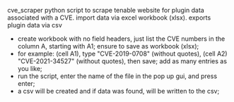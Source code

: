 cve_scraper
python script to scrape tenable website for plugin data associated with a CVE. import data via excel workbook (xlsx). exports plugin data via csv
- create workbook with no field headers, just list the CVE numbers in the column A, starting with A1; ensure to save as workbook (xlsx);
- for example: (cell A1), type "CVE-2019-0708" (without quotes), (cell A2) "CVE-2021-34527" (without quotes), then save; add as many entries as you like;
- run the script, enter the name of the file in the pop up gui, and press enter;
- a csv will be created and if data was found, will be written to the csv;
